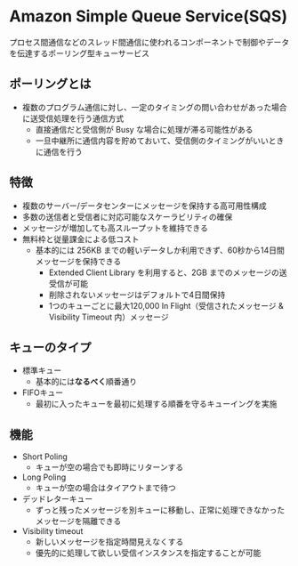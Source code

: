 # Amazon Simple Queue Service(SQS)

プロセス間通信などのスレッド間通信に使われるコンポーネントで制御やデータを伝達するポーリング型キューサービス

## ポーリングとは

- 複数のプログラム通信に対し、一定のタイミングの問い合わせがあった場合に送受信処理を行う通信方式
  - 直接通信だと受信側が Busy な場合に処理が滞る可能性がある
  - 一旦中継所に通信内容を貯めておいて、受信側のタイミングがいいときに通信を行う

## 特徴

- 複数のサーバー/データセンターにメッセージを保持する高可用性構成
- 多数の送信者と受信者に対応可能なスケーラビリティの確保
- メッセージが増加しても高スループットを維持できる
- 無料枠と従量課金による低コスト
  - 基本的には 256KB までの軽いデータしか利用できず、60秒から14日間メッセージを保持できる
    - Extended Client Library を利用すると、2GB までのメッセージの送受信が可能
    - 削除されないメッセージはデフォルトで4日間保持
    - 1つのキューごとに最大120,000 In Flight（受信されたメッセージ & Visibility Timeout 内）メッセージ

## キューのタイプ

- 標準キュー
  - 基本的には**なるべく**順番通り
- FIFOキュー
  - 最初に入ったキューを最初に処理する順番を守るキューイングを実施

## 機能

- Short Poling
  - キューが空の場合でも即時にリターンする
- Long Poling
  - キューが空の場合はタイアウトまで待つ
- デッドレターキュー
  - ずっと残ったメッセージを別キューに移動し、正常に処理できなかったメッセージを隔離できる
- Visibility timeout
  - 新しいメッセージを指定時間見えなくする
  - 優先的に処理して欲しい受信インスタンスを指定することが可能
